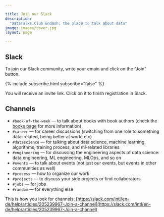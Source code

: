 ```yaml
---

title: Join our Slack
description:
  "DataTalks.Club &ndash; the place to talk about data"
image: images/cover.jpg
layout: page

---
```


## Slack

To join our Slack community, write your emain and click on the "Join" button. 


{% include subscribe.html subscribe="false" %}

You will receive an invite link. Click on it to finish registration in
Slack.

## Channels 

- `#book-of-the-week` &mdash; to talk about books with book authors (check the [books page](/books.html) for more information)
- `#career` &mdash; for career discussions (switching from one role to something data-related, being better at work, etc)
- `#datascience` &mdash; for talking about data science, machine learning, algorithms, training process, and ml-related libraries
- `#engineering` &mdash; for discussing the engineering aspects of data science: data engineering, ML engineering, MLOps, and so on
- `#events` &mdash; to talk about events (not just our events, but events in other communities as well)
- `#process` &mdash; how to organize our work
- `#projects` &mdash; to discuss your side projects or find collaborators
- `#jobs` &mdash; for jobs
- `#random` &mdash; for everything else


This is how you look for channels: [https://slack.com/intl/en-de/help/articles/205239967-Join-a-channel](https://slack.com/intl/en-de/help/articles/205239967-Join-a-channel)

